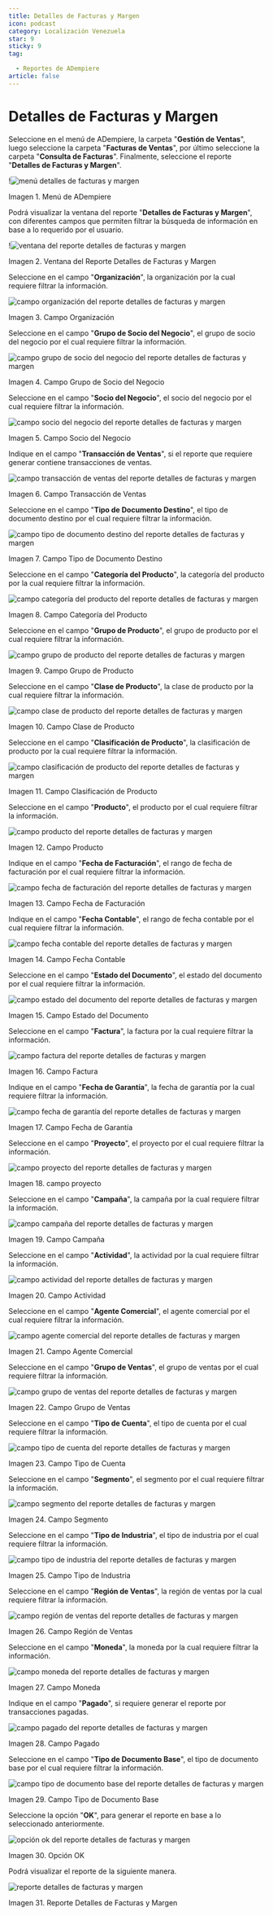 ```yaml
---
title: Detalles de Facturas y Margen
icon: podcast
category: Localización Venezuela
star: 9
sticky: 9
tag:

  - Reportes de ADempiere
article: false
---
```


**Detalles de Facturas y Margen**
=================================

Seleccione en el menú de ADempiere, la carpeta "**Gestión de Ventas**", luego seleccione la carpeta "**Facturas de Ventas**", por último seleccione la carpeta "**Consulta de Facturas**". Finalmente, seleccione el reporte "**Detalles de Facturas y Margen**".

!![menú detalles de facturas y margen](/assets/img/docs/lve/report/resources/invoice-and-margin-details-menu.png)

Imagen 1. Menú de ADempiere

Podrá visualizar la ventana del reporte  "**Detalles de Facturas y Margen**", con diferentes campos que permiten filtrar la búsqueda de información en base a lo requerido por el usuario.

!![ventana del reporte detalles de facturas y margen](/assets/img/docs/lve/report/resources/report-window-details-of-invoices-and-margin.png)

Imagen 2. Ventana del Reporte Detalles de Facturas y Margen

Seleccione en el campo "**Organización**", la organización por la cual requiere filtrar la información.

![campo organización del reporte detalles de facturas y margen](/assets/img/docs/lve/report/resources/field-organization-of-the-report-details-of-invoices-and-margin.png)

Imagen 3. Campo Organización

Seleccione en el campo "**Grupo de Socio del Negocio**", el grupo de socio del negocio por el cual requiere filtrar la información.

![campo grupo de socio del negocio del reporte detalles de facturas y margen](/assets/img/docs/lve/report/resources/report-business-partner-group-field-invoice-details-and-margin.png)

Imagen 4. Campo Grupo de Socio del Negocio

Seleccione en el campo "**Socio del Negocio**", el socio del negocio por el cual requiere filtrar la información.

![campo socio del negocio del reporte detalles de facturas y margen](/assets/img/docs/lve/report/resources/business-partner-field-of-the-report-details-of-invoices-and-margin.png)

Imagen 5. Campo Socio del Negocio

Indique en el campo "**Transacción de Ventas**", si el reporte que requiere generar contiene transacciones de ventas.

![campo transacción de ventas del reporte detalles de facturas y margen](/assets/img/docs/lve/report/resources/sales-transaction-field-of-the-invoice-details-and-margin-report.png)

Imagen 6. Campo Transacción de Ventas

Seleccione en el campo "**Tipo de Documento Destino**", el tipo de documento destino por el cual requiere filtrar la información.

![campo tipo de documento destino del reporte detalles de facturas y margen](/assets/img/docs/lve/report/resources/field-type-of-document-destination-of-the-report-details-of-invoices-and-margin.png)

Imagen 7. Campo Tipo de Documento Destino

Seleccione en el campo "**Categoría del Producto**", la categoría del producto por la cual requiere filtrar la información.

![campo categoría del producto del reporte detalles de facturas y margen](/assets/img/docs/lve/report/resources/product-category-field-of-the-report-invoice-details-and-margin.png)

Imagen 8. Campo Categoría del Producto

Seleccione en el campo "**Grupo de Producto**", el grupo de producto por el cual requiere filtrar la información.

![campo grupo de producto del reporte detalles de facturas y margen](/assets/img/docs/lve/report/resources/product-group-field-of-the-invoice-details-and-margin-report.png)

Imagen 9. Campo Grupo de Producto

Seleccione en el campo "**Clase de Producto**", la clase de producto por la cual requiere filtrar la información.

![campo clase de producto del reporte detalles de facturas y margen](/assets/img/docs/lve/report/resources/product-class-field-of-the-invoice-details-and-margin-report.png)

Imagen 10. Campo Clase de Producto

Seleccione en el campo "**Clasificación de Producto**", la clasificación de producto por la cual requiere filtrar la información.

![campo clasificación de producto del reporte detalles de facturas y margen](/assets/img/docs/lve/report/resources/product-classification-field-of-the-report-invoice-details-and-margin.png)

Imagen 11. Campo Clasificación de Producto

Seleccione en el campo "**Producto**", el producto por el cual requiere filtrar la información.

![campo producto del reporte detalles de facturas y margen](/assets/img/docs/lve/report/resources/product-field-of-the-report-details-of-invoices-and-margin.png)

Imagen 12. Campo Producto

Indique en el campo "**Fecha de Facturación**", el rango de fecha de facturación por el cual requiere filtrar la información.

![campo fecha de facturación del reporte detalles de facturas y margen](/assets/img/docs/lve/report/resources/invoice-date-field-of-the-report-invoice-details-and-margin.png)

Imagen 13. Campo Fecha de Facturación

Indique en el campo "**Fecha Contable**", el rango de fecha contable por el cual requiere filtrar la información.

![campo fecha contable del reporte detalles de facturas y margen](/assets/img/docs/lve/report/resources/field-accounting-date-of-the-report-details-of-invoices-and-margin.png)

Imagen 14. Campo Fecha Contable

Seleccione en el campo "**Estado del Documento**", el estado del documento por el cual requiere filtrar la información.

![campo estado del documento del reporte detalles de facturas y margen](/assets/img/docs/lve/report/resources/report-document-status-field-invoice-details-and-margin.png)

Imagen 15. Campo Estado del Documento

Seleccione en el campo "**Factura**", la factura por la cual requiere filtrar la información.

![campo factura del reporte detalles de facturas y margen](/assets/img/docs/lve/report/resources/invoice-field-of-the-report-invoice-details-and-margin.png)

Imagen 16. Campo Factura

Indique en el campo "**Fecha de Garantía**", la fecha de garantía por la cual requiere filtrar la información.

![campo fecha de garantía del reporte detalles de facturas y margen](/assets/img/docs/lve/report/resources/field-warranty-date-of-the-report-details-of-invoices-and-margin.png)

Imagen 17. Campo Fecha de Garantía

Seleccione en el campo "**Proyecto**", el proyecto por el cual requiere filtrar la información.

![campo proyecto del reporte detalles de facturas y margen](/assets/img/docs/lve/report/resources/project-field-of-the-report-details-of-invoices-and-margin.png)

Imagen 18. campo proyecto

Seleccione en el campo "**Campaña**", la campaña por la cual requiere filtrar la información.

![campo campaña del reporte detalles de facturas y margen](/assets/img/docs/lve/report/resources/campaign-field-of-the-report-details-of-invoices-and-margin.png)

Imagen 19. Campo Campaña

Seleccione en el campo "**Actividad**", la actividad por la cual requiere filtrar la información.

![campo actividad del reporte detalles de facturas y margen](/assets/img/docs/lve/report/resources/report-activity-field-invoice-details-and-margin.png)

Imagen 20. Campo Actividad

Seleccione en el campo "**Agente Comercial**", el agente comercial por el cual requiere filtrar la información.

![campo agente comercial del reporte detalles de facturas y margen](/assets/img/docs/lve/report/resources/commercial-agent-field-of-the-report-details-of-invoices-and-margin.png)

Imagen 21. Campo Agente Comercial

Seleccione en el campo "**Grupo de Ventas**", el grupo de ventas por el cual requiere filtrar la información.

![campo grupo de ventas del reporte detalles de facturas y margen](/assets/img/docs/lve/report/resources/sales-group-field-of-the-invoice-details-and-margin-report.png)

Imagen 22. Campo Grupo de Ventas

Seleccione en el campo "**Tipo de Cuenta**", el tipo de cuenta por el cual requiere filtrar la información.

![campo tipo de cuenta del reporte detalles de facturas y margen](/assets/img/docs/lve/report/resources/account-type-field-of-the-invoice-details-and-margin-report.png)

Imagen 23. Campo Tipo de Cuenta

Seleccione en el campo "**Segmento**", el segmento por el cual requiere filtrar la información.

![campo segmento del reporte detalles de facturas y margen](/assets/img/docs/lve/report/resources/segment-field-of-the-report-details-of-invoices-and-margin.png)

Imagen 24. Campo Segmento

Seleccione en el campo "**Tipo de Industria**", el tipo de industria por el cual requiere filtrar la información.

![campo tipo de industria del reporte detalles de facturas y margen](/assets/img/docs/lve/report/resources/field-type-of-industry-of-the-report-details-of-invoices-and-margin.png)

Imagen 25. Campo Tipo de Industria

Seleccione en el campo "**Región de Ventas**", la región de ventas por la cual requiere filtrar la información.

![campo región de ventas del reporte detalles de facturas y margen](/assets/img/docs/lve/report/resources/sales-region-field-of-the-report-invoice-details-and-margin.png)

Imagen 26. Campo Región de Ventas

Seleccione en el campo "**Moneda**", la moneda por la cual requiere filtrar la información.

![campo moneda del reporte detalles de facturas y margen](/assets/img/docs/lve/report/resources/report-currency-field-invoice-details-and-margin.png)

Imagen 27. Campo Moneda

Indique en el campo "**Pagado**", si requiere generar el reporte por transacciones pagadas.

![campo pagado del reporte detalles de facturas y margen](/assets/img/docs/lve/report/resources/paid-field-of-the-report-details-of-invoices-and-margin.png)

Imagen 28. Campo Pagado

Seleccione en el campo "**Tipo de Documento Base**", el tipo de documento base por el cual requiere filtrar la información.

![campo tipo de documento base del reporte detalles de facturas y margen](/assets/img/docs/lve/report/resources/base-document-type-field-of-the-report-details-of-invoices-and-margin.png)

Imagen 29. Campo Tipo de Documento Base

Seleccione la opción "**OK**", para generar el reporte en base a lo seleccionado anteriormente.

![opción ok del reporte detalles de facturas y margen](/assets/img/docs/lve/report/resources/option-ok-of-the-report-details-of-invoices-and-margin.png)

Imagen 30. Opción OK

Podrá visualizar el reporte de la siguiente manera.

![reporte detalles de facturas y margen](/assets/img/docs/lve/report/resources/report-details-of-invoices-and-margin.png)

Imagen 31. Reporte Detalles de Facturas y Margen
